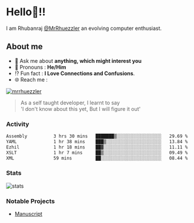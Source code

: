 
  
  
# Hello:wave:!!
I am Rhubanraj [@MrRhuezzler](https://github.com/MrRhuezzler) an evolving computer enthusiast.

## About me
<!-- - :sparkles: I'm currently working on [**de-viz**](https://github.com/MrRhuezzler/de-viz) -->
<!-- - :sparkles: Previously worked in [**Journal Management System**](https://manuscript.psgtech.ac.in) -->
<!-- - :book: I'm currently learning **Microservices Architecture** -->
- :speech_balloon: Ask me about **anything, which might interest you**
- :man: Pronouns : **He/Him**
- :interrobang: Fun fact : **I Love Connections and Confusions**.
- :globe_with_meridians: Reach me :  
  
[![mrrhuezzler](https://img.shields.io/badge/LinkedIn-0077B5?style=for-the-badge&logo=linkedin&logoColor=white)](https://www.linkedin.com/in/mrrhuezzler/)
<!--
### Interesting things, I found :bangbang:
-->
<!--
## Skills

## Drop a, Hi !
-->

<!-- 
Quotes
>  Always we overestimate the amount of work we can do in a day,  
>  and underestimate the amount we can do in our lifetime.
-->

> As a self taught developer, I learnt to say  
> 'I don't know about this yet, But I will figure it out'

### Activity
<!--START_SECTION:waka-->

```txt
Assembly          3 hrs 30 mins   ███████▒░░░░░░░░░░░░░░░░░   29.69 %
YAML              1 hr 38 mins    ███▒░░░░░░░░░░░░░░░░░░░░░   13.84 %
Ezhil             1 hr 18 mins    ██▓░░░░░░░░░░░░░░░░░░░░░░   11.11 %
XSLT              1 hr 7 mins     ██▒░░░░░░░░░░░░░░░░░░░░░░   09.49 %
XML               59 mins         ██░░░░░░░░░░░░░░░░░░░░░░░   08.44 %
```

<!--END_SECTION:waka-->

### Stats
![stats](https://github-readme-streak-stats.herokuapp.com/?user=MrRhuezzler)

### Notable Projects
- [Manuscript](https:://manuscript.psgtech.ac.in)
